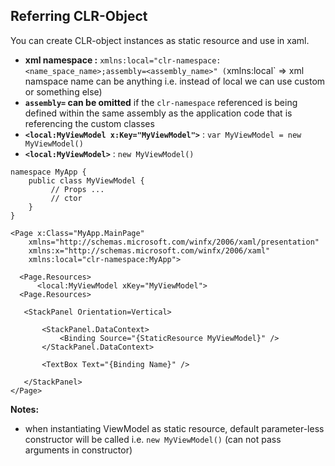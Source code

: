 ## Referring CLR-Object
You can create CLR-object instances as static resource and use in xaml.

* **xml namespace :** `xmlns:local="clr-namespace:<name_space_name>;assembly=<assembly_name>" (`xmlns:local` => xml namspace name can be anything i.e. instead of local we can use custom or something else)
* **`assembly=` can be omitted** if the `clr-namespace` referenced is being defined within the same assembly as the application code that is referencing the custom classes
* **`<local:MyViewModel x:Key="MyViewModel">`** : `var MyViewModel = new MyViewModel()`
* **`<local:MyViewModel>`** : `new MyViewModel()`

```
namespace MyApp { 
    public class MyViewModel {  
         // Props ...
         // ctor 
    }  
}  

<Page x:Class="MyApp.MainPage"  
    xmlns="http://schemas.microsoft.com/winfx/2006/xaml/presentation"   
    xmlns:x="http://schemas.microsoft.com/winfx/2006/xaml"  
    xmlns:local="clr-namespace:MyApp"> 
    
  <Page.Resources>
      <local:MyViewModel xKey="MyViewModel">
  <Page.Resources>
   
   <StackPanel Orientation=Vertical>
   
       <StackPanel.DataContext>
           <Binding Source="{StaticResource MyViewModel}" />
       </StackPanel.DataContext>
       
       <TextBox Text="{Binding Name}" />
       
   </StackPanel>
</Page>  
```

**Notes:**
* when instantiating ViewModel as static resource, default parameter-less constructor will be called i.e. `new MyViewModel()` (can not pass arguments in constructor)

